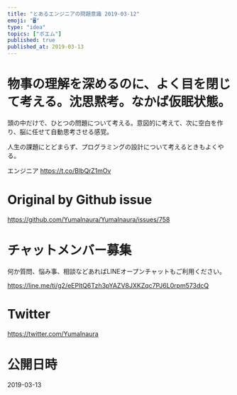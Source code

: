 ```yaml
---
title: "とあるエンジニアの問題意識 2019-03-12"
emoji: "🖥"
type: "idea"
topics: ["ポエム"]
published: true
published_at: 2019-03-13
---
```



# 物事の理解を深めるのに、よく目を閉じて考える。沈思黙考。なかば仮眠状態。

頭の中だけで、ひとつの問題について考える。意図的に考えて、次に空白を作り、脳に任せて自動思考させる感覚。

人生の課題にとどまらず、プログラミングの設計について考えるときもよくやる。

エンジニア <https://t.co/BlbQrZ1mOv>

# Original by Github issue

https://github.com/YumaInaura/YumaInaura/issues/758








<!-- Update From Qiita API -->

# チャットメンバー募集


何か質問、悩み事、相談などあればLINEオープンチャットもご利用ください。

https://line.me/ti/g2/eEPltQ6Tzh3pYAZV8JXKZqc7PJ6L0rpm573dcQ





# Twitter


https://twitter.com/YumaInaura


<!-- Update From Qiita API -->



# 公開日時

2019-03-13
